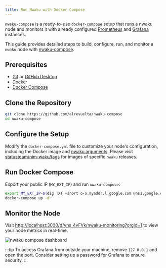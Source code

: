 ```yaml
---
title: Run Nwaku with Docker Compose
---
```


`nwaku-compose` is a ready-to-use `docker-compose` setup that runs a nwaku node and monitors it with already configured [Prometheus](https://prometheus.io/) and [Grafana](https://grafana.com/) instances.

This guide provides detailed steps to build, configure, run, and monitor a `nwaku` node with [nwaku-compose](https://github.com/alrevuelta/nwaku-compose).

## Prerequisites

- [Git](https://git-scm.com/) or [GitHub Desktop](https://desktop.github.com/)
- [Docker](https://docs.docker.com/engine/install/)
- [Docker Compose](https://docs.docker.com/compose/install/)

## Clone the Repository

```bash
git clone https://github.com/alrevuelta/nwaku-compose
cd nwaku-compose
```

## Configure the Setup

Modify the `docker-compose.yml` file to customize your node's configuration, including the Docker image and [nwaku arguments](/guides/reference/node-config-options). Please visit [statusteam/nim-waku/tags](https://hub.docker.com/r/statusteam/nim-waku/tags) for images of specific `nwaku` releases.

## Run Docker Compose

Export your public IP (`MY_EXT_IP`) and run `nwaku-compose`:

```bash
export MY_EXT_IP=$(dig TXT +short o-o.myaddr.l.google.com @ns1.google.com | awk -F'"' '{ print $2}')
docker-compose up -d
```

## Monitor the Node

Visit <http://localhost:3000/d/yns_4vFVk/nwaku-monitoring?orgId=1> to view your node metrics in real-time.

![nwaku compose dashboard](/img/nwaku-compose-dashboard.png)

:::tip
To access Grafana from outside your machine, remove `127.0.0.1` and open the port. Consider setting up a password for Grafana to ensure security.
:::